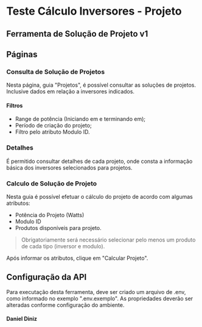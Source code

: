 # Teste Cálculo Inversores - Projeto

## Ferramenta de Solução de Projeto v1 

## Páginas

### Consulta de Solução de Projetos

Nesta página, guia "Projetos", é possível consultar as soluções de projetos. Inclusive dados em relação a inversores indicados.

#### Filtros

- Range de potência (Iniciando em e terminando em);
- Período de criação do projeto;
- Filtro pelo atributo Modulo ID.

### Detalhes

É permitido consultar detalhes de cada projeto, onde consta a informação básica dos inversores selecionados para projetos.

### Calculo de Solução de Projeto

Nesta guia é possível efetuar o cálculo do projeto de acordo com algumas atributos:

- Potência do Projeto (Watts)
- Modulo ID
- Produtos disponíveis para projeto.
> Obrigatoriamente será necessário selecionar pelo menos um produto de cada tipo (inversor e modulo).

Após informar os atributos, clique em "Calcular Projeto".

## Configuração da API

Para executação desta ferramenta, deve ser criado um arquivo de .env, como informado no exemplo ".env.exemplo".
As propriedades deverão ser alteradas conforme configuração do ambiente.

#### Daniel Diniz
